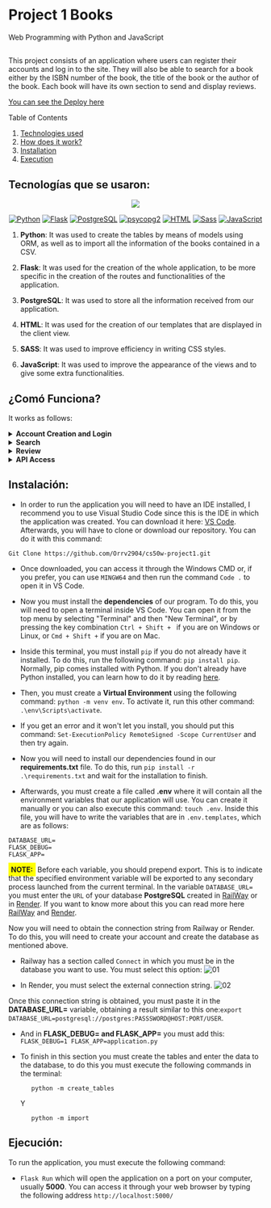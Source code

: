 # Project 1 Books

Web Programming with Python and JavaScript
##
This project consists of an application where users can register their accounts and log in to the site. They will also be able to search for a book either by the ISBN number of the book, the title of the book or the author of the book. Each book will have its own section to send and display reviews.

[You can see the Deploy here](https://books-ffiv.onrender.com)

Table of Contents
     <ol>
    <li><a href="#tecnologias">Technologies used</a></li>
    <li><a href="#como_funciona">How does it work?</a></li>
    <li><a href="#instalacion">Installation</a></li>
    <li><a href="#ejecucion">Execution</a></li>
  </ol>

<input type="hidden" id="tecnologias" value="">

## Tecnologías que se usaron:

<p align="center">
  <img src="http://ForTheBadge.com/images/badges/made-with-python.svg">
</p>

<p align="center">
  <a href="https://www.python.org/"><img src="https://img.shields.io/badge/Python-3776AB?style=flat-square&logo=python&logoColor=white" alt="Python"></a>
  <a href="https://badge.fury.io/py/flask"><img src="https://img.shields.io/badge/Flask-000000?style=flat-square&logo=flask&logoColor=white" alt="Flask"></a>
  <a href="https://www.postgresql.org/"><img src="https://img.shields.io/badge/PostgreSQL-316192.svg?style=flat-square&logo=postgresql&logoColor=white" alt="PostgreSQL"></a>
  <a href="https://badge.fury.io/py/psycopg2"><img src="https://img.shields.io/badge/psycopg2-4169E1?style=flat-square&logo=postgresql&logoColor=white" alt="psycopg2"></a>
  <a href="https://badge.fury.io/py/HTML"><img src="https://img.shields.io/badge/HTML-239120?style=flat-square&logo=html5&logoColor=white" alt="HTML"></a>
  <a href="https://badge.fury.io/py/sass"><img src="https://img.shields.io/badge/Sass-CC6699?style=flat-square&logo=sass&logoColor=white" alt="Sass"></a>
  <a href="https://developer.mozilla.org/en-US/docs/Web/JavaScript"><img src="https://img.shields.io/badge/JavaScript-F7DF1E?style=flat-square&logo=javascript&logoColor=black" alt="JavaScript"></a>
</p>

1. <b>Python</b>: It was used to create the tables by means of models using ORM, as well as to import all the information of the books contained in a CSV.

2. <b>Flask</b>: It was used for the creation of the whole application, to be more specific in the creation of the routes and functionalities of the application.

3. <b>PostgreSQL</b>: It was used to store all the information received from our application.

4. <b>HTML</b>: It was used for the creation of our templates that are displayed in the client view.

5. <b>SASS</b>: It was used to improve efficiency in writing CSS styles.

6. <b>JavaScript</b>: It was used to improve the appearance of the views and to give some extra functionalities.

## 

<input type="hidden" id="como_funciona" value="">

## ¿Comó Funciona?

It works as follows:

<details><summary><b>Account Creation and Login</b></summary>
To create the account the user will only have to enter the requested data, which are <b>User Name, Current Email Address and Password</b>,
Once your account is created, you will be redirected to the same view to log in with the account you have just created.
</details>
<details><summary><b>Search</b></summary>
Once the user has logged into the site, the application will redirect him/her to a search engine where he/she can search for a book by <b>ISBN, Author or Title</b>, where the application will return a list of all the books in our database and will return a template containing the information of the books that match the search parameter entered by the user. 
of all the books in our database and will return a template containing the information of the books that match the search parameter entered by the user.
</details>
<details><summary><b>Review</b></summary>
When the user has searched for the book he/she wants to know the information about, the user can click on each book by means of a button or either by the image or the title, where he/she will be redirected to another view.
in which you will be able to see the reviews of former users and you can add your own review of the book, <b style="background-color: yellow; padding: 5px;">NOTE</b>: The user will only be able to add one review per book since the registration will be done by <b>ISBN</b>.
</details>
<details><summary><b>API Access</b></summary>
If the user wants to know the details of a book, just add the following path to the <b>URL</b> of the browser:

```
/api/#ISBN
```
Where it will return information of the <b>ISBN</b> you are searching for, showing you something similar to this:
```
{
    "title": "Memory",
    "author": "Doug Lloyd",
    "year": 2015,
    "isbn": "1632168146",
    "review_count": 28,
    "average_score": 5.0
 }
```

</details>


##

<input type="hidden" id="instalacion" value="">

## Instalación:

* In order to run the application you will need to have an IDE installed, I recommend you to use Visual Studio Code since this is the IDE in which the application was created. You can download it here: [VS Code](https://code.visualstudio.com/docs/?dv=win).
Afterwards, you will have to clone or download our repository. You can do it with this command:
```
Git Clone https://github.com/Orrv2904/cs50w-project1.git
```
* Once downloaded, you can access it through the Windows CMD or, if you prefer, you can use ```MINGW64``` and then run the command ```Code .``` to open it in VS Code.

* Now you must install the <b>dependencies</b> of our program. To do this, you will need to open a terminal inside VS Code. You can open it from the top menu by selecting "Terminal" and then "New Terminal", or by pressing the key combination ```Ctrl + Shift + ``` if you are on Windows or Linux, or ```Cmd + Shift +``` if you are on Mac.
* Inside this terminal, you must install ```pip``` if you do not already have it installed. To do this, run the following command: ```pip install pip```. Normally, pip comes installed with Python. If you don't already have Python installed, you can learn how to do it by reading [here](https://tutorial.djangogirls.org/es/python_installation/).
* Then, you must create a <b>Virtual Environment</b> using the following command: ```python -m venv env```. To activate it, run this other command: ```.\env\Scripts\activate```.
* If you get an error and it won't let you install, you should put this command: ```Set-ExecutionPolicy RemoteSigned -Scope CurrentUser``` and then try again.
* Now you will need to install our dependencies found in our <b>requirements.txt</b> file. To do this, run ```pip install -r .\requirements.txt``` and wait for the installation to finish.
* Afterwards, you must create a file called <b>.env</b> where it will contain all the environment variables that our application will use. You can create it manually or you can also execute this command: ```touch .env```. Inside this file, you will have to write the variables that are in ```.env.templates```, which are as follows:
```
DATABASE_URL=
FLASK_DEBUG=
FLASK_APP= 
```
<b style="background-color: yellow; padding: 5px;">NOTE:</b> Before each variable, you should prepend export. This is to indicate that the specified environment variable will be exported to any secondary process launched from the current terminal.
In the variable ```DATABASE_URL=``` you must enter the ```URL``` of your database <b>PostgreSQL</b> created in [RailWay](https://railway.app/) or in [Render](https://render.com/). If you want to know more about this you can read more here [RailWay](https://ekomenyong.com/insights/how-to-setup-free-postgresql-database-on-railway-app) and [Render](https://medium.com/geekculture/how-to-create-and-connect-to-a-postgresql-database-with-render-and-pgadmin-577b326fd19d).

Now you will need to obtain the connection string from Railway or Render. To do this, you will need to create your account and create the database as mentioned above.
* Railway has a section called ```Connect``` in which you must be in the database you want to use. You must select this option:  ![01](https://user-images.githubusercontent.com/82064182/229641462-89e7c60a-e30a-43f4-8287-9fa401e1f295.png)

* In Render, you must select the external connection string. ![02](https://user-images.githubusercontent.com/82064182/229641700-5d0ba55a-6f44-438f-a456-0fbb8e300b8e.png)

Once this connection string is obtained, you must paste it in the <b>DATABASE_URL=</b> variable, obtaining a result similar to this one:```export DATABASE_URL=postgresql://postgres:PASSSWORD@HOST:PORT/USER```.

* And in <b>FLASK_DEBUG= and FLASK_APP=</b> you must add this: ```
    FLASK_DEBUG=1
    FLASK_APP=application.py```
    
* To finish in this section you must create the tables and enter the data to the database, to do this you must execute the following commands in the terminal: 
  ```
     python -m create_tables
  ```
  Y 
  ```
     python -m import
  ```

##

<input type="hidden" id="ejecucion" value="">

## Ejecución:

To run the application, you must execute the following command:
 * ```Flask Run``` which will open the application on a port on your computer, usually <b>5000</b>. You can access it through your web browser by typing the following address ```http://localhost:5000/```
##

